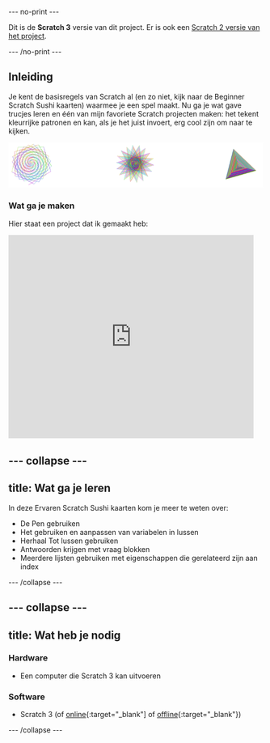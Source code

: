 \--- no-print \---

Dit is de **Scratch 3** versie van dit project. Er is ook een [Scratch 2 versie van het project](https://projects.raspberrypi.org/en/projects/cd-intermediate-scratch-sushi-scratch2).

\--- /no-print \---

## Inleiding

Je kent de basisregels van Scratch al (en zo niet, kijk naar de Beginner Scratch Sushi kaarten) waarmee je een spel maakt. Nu ga je wat gave trucjes leren en één van mijn favoriete Scratch projecten maken: het tekent kleurrijke patronen en kan, als je het juist invoert, erg cool zijn om naar te kijken.

![](images/pen1.png)

### Wat ga je maken

Hier staat een project dat ik gemaakt heb:

<div class="scratch-preview">
  <iframe allowtransparency="true" width="485" height="402" src="https://scratch.mit.edu/projects/embed/205355399/?autostart=false" frameborder="0"></iframe>
</div>

## \--- collapse \---

## title: Wat ga je leren

In deze Ervaren Scratch Sushi kaarten kom je meer te weten over:

+ De Pen gebruiken
+ Het gebruiken en aanpassen van variabelen in lussen
+ Herhaal Tot lussen gebruiken
+ Antwoorden krijgen met vraag blokken
+ Meerdere lijsten gebruiken met eigenschappen die gerelateerd zijn aan index

\--- /collapse \---

## \--- collapse \---

## title: Wat heb je nodig

### Hardware

+ Een computer die Scratch 3 kan uitvoeren

### Software

+ Scratch 3 (of [online](https://scratch.mit.edu/projects/editor/){:target="_blank"] of [offline](https://scratch.mit.edu/download/){:target="_blank"})

\--- /collapse \---